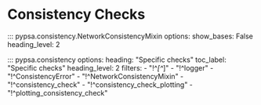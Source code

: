 # Consistency Checks

::: pypsa.consistency.NetworkConsistencyMixin
    options:
        show_bases: False
        heading_level: 2


::: pypsa.consistency
    options:
        heading: "Specific checks"
        toc_label: "Specific checks"
        heading_level: 2
        filters:
            - "!^_[^_]"
            - "!^logger"
            - "!^ConsistencyError"
            - "!^NetworkConsistencyMixin"
            - "!^consistency_check"
            - "!^consistency_check_plotting"
            - "!^plotting_consistency_check"
